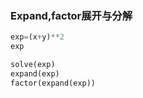 ### Expand,factor展开与分解 

```python
exp=(x+y)**2
exp
```

```python
solve(exp)
expand(exp)
factor(expand(exp))
```

